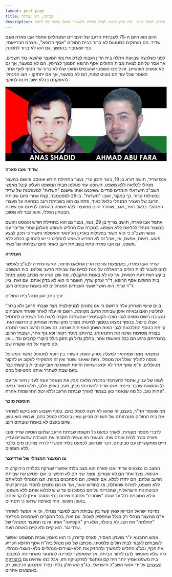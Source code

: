 ```yaml
---
layout: post_page
title: שביתה, חצי שביתה
description: העצירים המנהליים אנס שדיד ואחמד אבו פארה מסיימים את היום ה-79 לשביתת הרעב שלהם, אך סגן מנהל בית החולים אסף הרופא רומז שהם לא באמת שובתים רעב, ומסרב לטפל בהם. בית הדין הגבוה לצדק החליט להשאיר אותם במצב של לימבו
---
```


היום הוא היום ה-79 לשביתת הרעב של העצירים המנהליים אחמד אבו פארה ואנס שדיד. הם מוחזקים בסטטוס לא ברור בבית החולים "אסף הרופא", ומצבם הבריאותי, כפי שאסביר בהמשך, גם הוא לא ברור לחלוטין.

לפני כשלושה שבועות התלה בית הדין הגבוה לצדק את צווי המעצר שהוצאו נגד השניים, אך אסר עליהם לצאת מבית החולים אסף הרופא הסמוך לצריפין. הם לא במעצר, אך גם לא אנשים חופשיים. זה לימבו משפטי שהבסיס החוקי שלו לא ברור עד הסוף לאף אחד, האומר שכל עוד הם נוטים למות, הם לא במעצר, אך אם יתחזקו - הצו המנהלי להחזקתם בכלא ישוב ויכנס לתוקף.

![אנס שדיד ואחמד אבו פארה](/img/2016-12-12-0.png)

**שדיד ואבו פארה**

אנס שדיד, תושב דורא בן 19, בוגר תיכון טרי, נעצר בתחילת חודש אוגוסט והושם במעצר מנהלי לכליאה ללא משפט. השופט עוזי פוגלמן מבית המשפט העליון קיבל מאנשי השב"כ הישראלי חומרים סודיים ששיכנעו אותו שישנם "חשדות" למעורבות של שדיד בפעילות טרור. כך במקור, אגב: "חשדות". ב-25 לספטמבר, קצת אחרי סיום שביתת הרעב של העציר המנהלי בלאל כאיד, פתח גם הוא בשביתת רעב במחאה על מעצרו המנהלי. בלאל כאיד, אגב, שוחרר היום ממעצרו ללא משפט בהתאם לסיכום עם שירות הבטחון הכללי, והוא כבר לא מסוכן.

אחמד אבו פארה, תושב צוריף בן 29, נשוי, נעצר גם הוא בתחילת חודש אוגוסט והושם במעצר מנהלי לכליאה ללא משפט. במקרה שלו החליט השופט פוגלמן אחרי שדיבר עם אנשי השב"כ כי הוא חשוד בפעילות בארגון הג'יהאד האיסלמי וחשוד כי תכנן לבצע פיגוע. ראיות, אפעס, אין, אבל זה לא הפריע לשופט להחליט כי יש להחזיקו בכלא ללא משפט. גם אבו פארה פתח בשביתת רעב לאחר סיום שביתתו של כאיד.

**העתירה**

שדיד ואבו פארה, באמצעות עורכת הדין אחלאם חדאד, הגישו עתירה לבג"צ לאפשר להם לעבור לבית חולים ברמאללה על מנת לסיים את שביתת הרעב שלהם. בית המשפט ביקש חוות דעת רפואית, אך כזו לא באמת התקבלה. מה שכן הגיע זה מכתב מסגן מנהל בית החולים אסף הרופא, ד"ר יצחק שרף, האומר כי הוא לא בדק אותם. עם זאת, ציין ד"ר שרף, הוא חושד ששני העצירים המנהליים לא באמת שובתים רעב.

וכך כתב סגן מנהל בית החולים:

"ביום שישי האחרון עלה הרושם כי אנו נתונים למניפולציה מצד שובתי הרעב ולא ברור לחלוטין האם ובאיזה אופן שביתת הרעב מקוימת. רושם זה עלה לאחר שאחד השובתים נטע בנו רושם מסוים לגבי מצבו הקוגניטיבי שהשתנה מקצה לקצה מיד כשרצינו להתחיל אצלו טיפול. בנוסף נמצאו בסמוך למיטתו מצרכי מזון ושתיה שמחזקים הרגשה זאת. קיימת בנוסף התלבטות לגבי כמות השתן האמיתית שנתנו. גם שובת הרעב השני התנהג בצורה מסוימת ושינה את התנהגותו. בהיותנו מוסד רפואי ולא גוף אחר, ושובתי הרעב בהגדרתם כרגע הם ככל מאושפז אחר, בחלק גדול מן הזמן כולל ביקורי קרובים וכד… אין לנו פיקוח על מה שקורה שם.

כתוצאה ממה שמתואר למעלה נסדק האמון השורר בין רופא למטופל כאשר המטופל מנסה להוליך שולל את מטפלו. היות שאינני שוטר ואין זה מתפקידי לעקוב או לחקור מטופלים, ע"מ שאף אחד לא יפגע ושחוות הדעת תשארנה אובייקטיביות ביקשתי כבר ביום שבת לשחרר אותנו מהטיפול בהם.

לגופו של עניין, אחמד להערכתי בהכרה מלאה מבין את הנאמר עונה לעניין חיוני אך עם כל ההשגות שכבר ציינתי. אנס שדיד להערכתי מבין, מגיב באופן חלקי, חלש מאוד נראה פחות טוב. כל מה שנאמר כאן בצמוד לאורך שביתת הרעב וללא יכול התרשמות אחרת".

**תוספת סוכר**

מה שאומר הד"ר, בעצם, זה שהוא לא רוצה לטפל בהם. בסוף השבוע הוא ביקש לשחרר את בית החולים מנוכחותם של השניים מכיוון שאין ביכולתו לטפל בהם, ועכשיו הוא טוען שהם בעצם לא באמת שובתים רעב.

לדברי מספר מקורות, לאורך כמעט כל תקופת שביתת הרעב שלהם הוסיפו שדיד ואבו פארה סוכר למים אותם שתו. הטענה הזו עשויה להסביר את העובדה שהשניים עדיין חיים ומתקשרים עם סביבתם, דבר שנחשב לכמעט בלתי אפשרי לו היו צורכים מים בלבד ללא תוספים.

**צו המעצר המנהלי של שרדינגר**

המצב בו נמצאים שדיד ואבו פארה הוא מצב בלתי אפשרי שנרקח בקלחת בירוקרטית אטומה. מצד אחד הם לא עצורים, ומצד שני הם לא חופשיים. אם יפסיקו את שביתת הרעב שלהם, הם יחזרו לכלא. אם ימשיכו, הם מסתכנים במוות. הצו המנהלי לכליאתם ללא משפט, למרות שהותלה, פג בחודש ינואר, ועד אז הם נתונים לחסדי הבירוקרטיה הביטחונית הישראלית, שהכריזה עליהם כמסוכנים עד שיש לכלוא אותם ללא משפט, וכלא מסוכנים כלל עד שהם "שוחררו" מחזקת שירות בתי הסוהר וניתן לבקר אותם באופן חופשי. זוהי פארסה שראוי כי תסתיים.

מדינת ישראל הכריזה שאין קשר בין שביתת רעב למעצר מנהלי, וכי אי אפשר לשחרר אדם ממעצר מנהלי רק בגלל שהפסיק לאכול. עם זאת, בכל המקרים האחרונים המדינה "התלתה" את הצו. לא ביטלה, אלא רק "הקפיאה" אותו. זה צו המעצר המנהלי של שרדינגר. הוא קיים ולא קיים באותה העת.

אמש התבטא יו"ר מועדון האסיר, פארס קדורה, כי הוא מאמין שבית המשפט יאפשר לשובתים לעבור לבית חולים פלסטיני. מכתבו של סגן מנהל ביה"ח אסף הרופא הכריע את הכף, ובג"צ החליט להמשיך ולהחזיק את הלא-עצירים-מנהליים בלא-מעצר-מנהלי, כזה שלא מאפשר להם לחזור הביתה, אך שמאפשר למדינה להתנער מאחריותה למצבם. בית משפט אמיץ יותר היה קם ומתנגד לפרקטיקה הזו, אבל כמו שראינו גם [בהצדקת העינויים](https://www.b48.club/2016/12/09/%D7%A2%D7%99%D7%A0%D7%95%D7%99%D7%99%D7%9D.html) על ידי אנשי השב"כ הישראלי, בג"צ הוא חלק בלתי נפרד ממנגנון הכיבוש, רק באמצעים אחרים.
